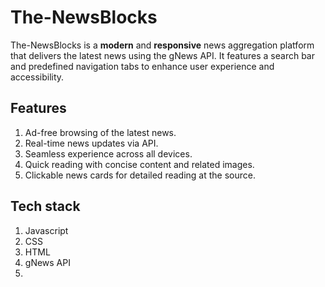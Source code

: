 # The-NewsBlocks

The-NewsBlocks is a **modern** and **responsive** news aggregation platform that delivers the latest news using the gNews API. It features a search bar and predefined navigation tabs to enhance user experience and accessibility.

## Features

1. Ad-free browsing of the latest news.
2. Real-time news updates via API.
3. Seamless experience across all devices.
4. Quick reading with concise content and related images.
5. Clickable news cards for detailed reading at the source.

## Tech stack

1. Javascript
2. CSS
3. HTML
4. gNews API
5. 
